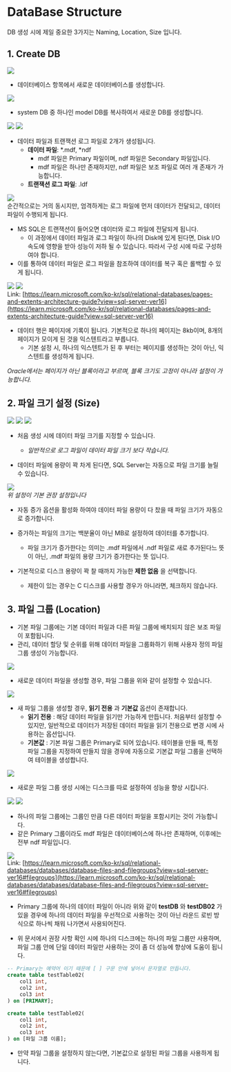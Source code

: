 # DataBase Structure
DB 생성 시에 제일 중요한 3가지는 Naming, Location, Size 입니다.

## 1. Create DB

![](./MD_Images/002_01001.jpg)
* 데이터베이스 항목에서 새로운 데이터베이스를 생성합니다.

![](./MD_Images/002_01002.jpg)
* system DB 중 하나인 model DB를 복사하여서 새로운 DB를 생성합니다.

![](./MD_Images/002_01003.jpg)
![](./MD_Images/002_01004.jpg)
* 데이터 파일과 트랜잭션 로그 파일로 2개가 생성됩니다.
    * __데이터 파일__: *.mdf, *ndf
        * mdf 파일은 Primary 파일이며, ndf 파일은 Secondary 파일입니다.
        * mdf 파일은 하나만 존재하지만, ndf 파일은 보조 파일로 여러 개 존재가 가능합니다.
    * __트랜잭션 로그 파일__: .ldf

![](./MD_Images/002_01005.jpg)  
순간적으로는 거의 동시지만, 엄격하게는 로그 파일에 먼저 데이터가 전달되고, 데이터 파일이 수행되게 됩니다.

* MS SQL은 트랜잭션이 들어오면 데이터와 로그 파일에 전달되게 됩니다.
    * 이 과정에서 데이터 파일과 로그 파일이 하나의 Disk에 있게 된다면, Disk I/O 속도에 영향을 받아 성능이 저하 될 수 있습니다. 따라서 구성 시에 따로 구성하여야 합니다.
* 이를 통하여 데이터 파일은 로그 파일을 참조하여 데이터를 복구 혹은 롤백할 수 있게 됩니다.

![](./MD_Images/002_01006.jpg)
![](./MD_Images/002_01007.jpg)  
Link: [https://learn.microsoft.com/ko-kr/sql/relational-databases/pages-and-extents-architecture-guide?view=sql-server-ver16](https://learn.microsoft.com/ko-kr/sql/relational-databases/pages-and-extents-architecture-guide?view=sql-server-ver16)
* 데이터 행은 페이지에 기록이 됩니다. 기본적으로 하나의 페이지는 8kb이며, 8개의 페이지가 모이게 된 것을 익스텐트라고 부릅니다.
    * 기본 설정 시, 하나의 익스텐트가 된 후 부터는 페이지를 생성하는 것이 아닌, 익스텐트를 생성하게 됩니다.  

_Oracle에서는 페이지가 아닌 블록이라고 부르며, 블록 크기도 고정이 아니라 설정이 가능합니다._

## 2. 파일 크기 설정 (Size)
![](./MD_Images/002_02001.jpg)
![](./MD_Images/002_02002.jpg)
![](./MD_Images/002_02003.jpg)
* 처음 생성 시에 데이터 파일 크기를 지정할 수 있습니다.
    * _일반적으로 로그 파일이 데이터 파일 크기 보다 작습니다._

* 데이터 파일에 용량이 꽉 차게 된다면, SQL Server는 자동으로 파일 크기를 늘릴 수 있습니다.

![](./MD_Images/002_02004.jpg)  
_위 설정이 기본 권장 설정입니다_
* 자동 증가 옵션을 활성화 하여야 데이터 파일 용량이 다 찼을 때 파일 크기가 자동으로 증가합니다.
* 증가하는 파일의 크기는 백분율이 아닌 MB로 설정하여 데이터를 추가합니다.
    * 파일 크기가 증가한다는 의미는 .mdf 파일에서 .ndf 파일로 새로 추가된다느 뜻이 아닌, .mdf 파일의 용량 크기가 증가한다는 뜻 입니다.

* 기본적으로 디스크 용량이 꽉 찰 때까지 가능한 __제한 없음__ 을 선택합니다.
    * 제한이 있는 경우는 C 디스크를 사용할 경우가 아니라면, 체크하지 않습니다.


## 3. 파일 그룹 (Location)
* 기본 파일 그룹에는 기본 데이터 파일과 다른 파일 그룹에 배치되지 않은 보조 파일이 포함됩니다.
* 관리, 데이터 할당 및 순위를 위해 데이터 파일을 그룹화하기 위해 사용자 정의 파일 그룹 생성이 가능합니다.

![](./MD_Images/02_03001.jpg)
* 새로운 데이터 파일을 생성할 경우, 파일 그룹을 위와 같이 설정할 수 있습니다.

![](./MD_Images/02_03002.jpg)
* 새 파일 그룹을 생성할 경우, __읽기 전용__ 과 __기본값__ 옵션이 존재합니다.
    * __읽기 전용__ : 해당 데이터 파일을 읽기만 가능하게 만듭니다. 처음부터 설정할 수 있지만, 일반적으로 데이터가 저장된 데이터 파일을 읽기 전용으로 변경 시에 사용하는 옵션입니다.
    * __기본값__ : 기본 파일 그룹은 Primary로 되어 있습니다. 테이블을 만들 때, 특정 파일 그룹을 지정하여 만들지 않을 경우에 자동으로 기본값 파일 그룹을 선택하여 테이블을 생성합니다.

![](./MD_Images/02_03003.jpg)
* 새로운 파일 그룹 생성 시에는 디스크를 따로 설정하여 성능을 향상 시킵니다.

![](./MD_Images/02_03004.jpg)
![](./MD_Images/02_03005.jpg)
* 하나의 파일 그룹에는 그룹인 만큼 다른 데이터 파일을 포함시키는 것이 가능합니다.
* 같은 Primary 그룹이라도 mdf 파일은 데이터베이스에 하나만 존재하며, 이후에는 전부 ndf 파일입니다.

![](./MD_Images/02_03006.jpg)  
Link: [https://learn.microsoft.com/ko-kr/sql/relational-databases/databases/database-files-and-filegroups?view=sql-server-ver16#filegroups](https://learn.microsoft.com/ko-kr/sql/relational-databases/databases/database-files-and-filegroups?view=sql-server-ver16#filegroups)
* Primary 그룹에 하나의 데이터 파일이 아니라 위와 같이 __testDB__ 와 __testDB02__ 가 있을 경우에 하나의 데이터 파일을 우선적으로 사용하는 것이 아닌 라운드 로빈 방식으로 하나씩 채워 나가면서 사용되어진다.

* 위 문서에서 권장 사항 확인 시에 하나의 디스크에는 하나의 파일 그룹만 사용하며, 파일 그룹 안에 단일 데이터 파일만 사용하는 것이 좀 더 성능에 향상에 도움이 됩니다.

```sql
-- Primary는 예약어 이기 때문에 [ ] 구문 안에 넣어서 문자열로 만듭니다.
create table testTable02(
	col1 int,
	col2 int,
	col3 int
) on [PRIMARY];

create table testTable02(
	col1 int,
	col2 int,
	col3 int
) on [파일 그룹 이름];
```
* 만약 파일 그룹을 설정하지 않는다면, 기본값으로 설정된 파일 그룹을 사용하게 됩니다.